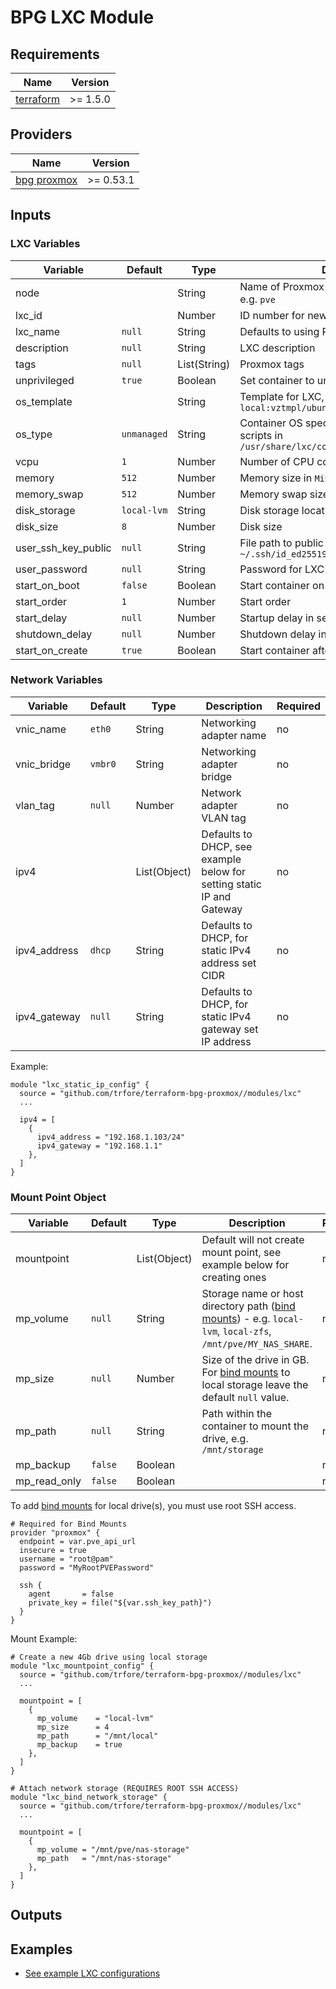 # BPG LXC Module

## Requirements

| Name        | Version  |
| ----------- | -------- |
| [terraform] | >= 1.5.0 |

## Providers

| Name          | Version   |
| ------------- | --------- |
| [bpg proxmox] | >= 0.53.1 |

## Inputs

### LXC Variables

| Variable            | Default     | Type         | Description                                                                                      | Required |
| ------------------- | ----------- | ------------ | ------------------------------------------------------------------------------------------------ | -------- |
| node                |             | String       | Name of Proxmox node to provision LXC on, e.g. `pve`                                             | **Yes**  |
| lxc_id              |             | Number       | ID number for new LXC                                                                            | **Yes**  |
| lxc_name            | `null`      | String       | Defaults to using PVE naming, e.g. `CT<LXC_ID>`                                                  | no       |
| description         | `null`      | String       | LXC description                                                                                  | no       |
| tags                | `null`      | List(String) | Proxmox tags                                                                                     | no       |
| unprivileged        | `true`      | Boolean      | Set container to unprivileged                                                                    | no       |
| os_template         |             | String       | Template for LXC, e.g. `local:vztmpl/ubuntu.tar.gz`                                              | **Yes**  |
| os_type             | `unmanaged` | String       | Container OS specific setup, uses setup scripts in `/usr/share/lxc/config/<os_type>.common.conf` | no       |
| vcpu                | `1`         | Number       | Number of CPU cores                                                                              | no       |
| memory              | `512`       | Number       | Memory size in `MiB`                                                                             | no       |
| memory_swap         | `512`       | Number       | Memory swap size in `MiB`                                                                        | no       |
| disk_storage        | `local-lvm` | String       | Disk storage location                                                                            | no       |
| disk_size           | `8`         | Number       | Disk size                                                                                        | no       |
| user_ssh_key_public | `null`      | String       | File path to public SSH key for LXC user, e.g. `~/.ssh/id_ed25519.pub`                           | no       |
| user_password       | `null`      | String       | Password for LXC user                                                                            | no       |
| start_on_boot       | `false`     | Boolean      | Start container on PVE boot                                                                      | no       |
| start_order         | `1`         | Number       | Start order                                                                                      | no       |
| start_delay         | `null`      | Number       | Startup delay in seconds                                                                         | no       |
| shutdown_delay      | `null`      | Number       | Shutdown delay in seconds                                                                        | no       |
| start_on_create     | `true`      | Boolean      | Start container after creation                                                                   | no       |

### Network Variables

| Variable     | Default | Type         | Description                                                           | Required |
| ------------ | ------- | ------------ | --------------------------------------------------------------------- | -------- |
| vnic_name    | `eth0`  | String       | Networking adapter name                                               | no       |
| vnic_bridge  | `vmbr0` | String       | Networking adapter bridge                                             | no       |
| vlan_tag     | `null`  | Number       | Network adapter VLAN tag                                              | no       |
| ipv4         |         | List(Object) | Defaults to DHCP, see example below for setting static IP and Gateway | no       |
| ipv4_address | `dhcp`  | String       | Defaults to DHCP, for static IPv4 address set CIDR                    | no       |
| ipv4_gateway | `null`  | String       | Defaults to DHCP, for static IPv4 gateway set IP address              | no       |

Example:

```HCL
module "lxc_static_ip_config" {
  source = "github.com/trfore/terraform-bpg-proxmox//modules/lxc"
  ...

  ipv4 = [
    {
      ipv4_address = "192.168.1.103/24"
      ipv4_gateway = "192.168.1.1"
    },
  ]
}
```

### Mount Point Object

| Variable     | Default | Type         | Description                                                                                                   | Required |
| ------------ | ------- | ------------ | ------------------------------------------------------------------------------------------------------------- | -------- |
| mountpoint   |         | List(Object) | Default will not create mount point, see example below for creating ones                                      | no       |
| mp_volume    | `null`  | String       | Storage name or host directory path ([bind mounts]) - e.g. `local-lvm`, `local-zfs`, `/mnt/pve/MY_NAS_SHARE`. | no       |
| mp_size      | `null`  | Number       | Size of the drive in GB. For [bind mounts] to local storage leave the default `null` value.                   | no       |
| mp_path      | `null`  | String       | Path within the container to mount the drive, e.g. `/mnt/storage`                                             | no       |
| mp_backup    | `false` | Boolean      |                                                                                                               | no       |
| mp_read_only | `false` | Boolean      |                                                                                                               | no       |

To add [bind mounts] for local drive(s), you must use root SSH access.

```HCL
# Required for Bind Mounts
provider "proxmox" {
  endpoint = var.pve_api_url
  insecure = true
  username = "root@pam"
  password = "MyRootPVEPassword"

  ssh {
    agent       = false
    private_key = file("${var.ssh_key_path}")
  }
}
```

Mount Example:

```HCL
# Create a new 4Gb drive using local storage
module "lxc_mountpoint_config" {
  source = "github.com/trfore/terraform-bpg-proxmox//modules/lxc"
  ...

  mountpoint = [
    {
      mp_volume    = "local-lvm"
      mp_size      = 4
      mp_path      = "/mnt/local"
      mp_backup    = true
    },
  ]
}

# Attach network storage (REQUIRES ROOT SSH ACCESS)
module "lxc_bind_network_storage" {
  source = "github.com/trfore/terraform-bpg-proxmox//modules/lxc"
  ...

  mountpoint = [
    {
      mp_volume = "/mnt/pve/nas-storage"
      mp_path   = "/mnt/nas-storage"
    },
  ]
}
```

## Outputs

## Examples

- [See example LXC configurations](../../examples/lxc/main.tf)

[terraform]: https://github.com/hashicorp/terraform
[bpg proxmox]: https://github.com/bpg/terraform-provider-proxmox
[bind mounts]: https://pve.proxmox.com/wiki/Unprivileged_LXC_containers#Using_local_directory_bind_mount_points
